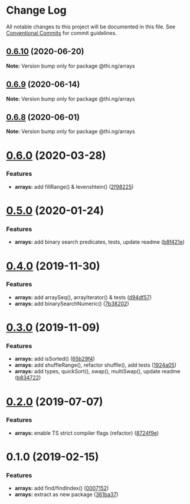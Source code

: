 # Change Log

All notable changes to this project will be documented in this file.
See [Conventional Commits](https://conventionalcommits.org) for commit guidelines.

## [0.6.10](https://github.com/thi-ng/umbrella/compare/@thi.ng/arrays@0.6.9...@thi.ng/arrays@0.6.10) (2020-06-20)

**Note:** Version bump only for package @thi.ng/arrays





## [0.6.9](https://github.com/thi-ng/umbrella/compare/@thi.ng/arrays@0.6.8...@thi.ng/arrays@0.6.9) (2020-06-14)

**Note:** Version bump only for package @thi.ng/arrays





## [0.6.8](https://github.com/thi-ng/umbrella/compare/@thi.ng/arrays@0.6.7...@thi.ng/arrays@0.6.8) (2020-06-01)

**Note:** Version bump only for package @thi.ng/arrays





# [0.6.0](https://github.com/thi-ng/umbrella/compare/@thi.ng/arrays@0.5.6...@thi.ng/arrays@0.6.0) (2020-03-28)


### Features

* **arrays:** add fillRange() & levenshtein() ([2f98225](https://github.com/thi-ng/umbrella/commit/2f98225d129c7c1ae6b88a4f0bea9227254fcf91))





# [0.5.0](https://github.com/thi-ng/umbrella/compare/@thi.ng/arrays@0.4.0...@thi.ng/arrays@0.5.0) (2020-01-24)

### Features

* **arrays:** add binary search predicates, tests, update readme ([b8f421e](https://github.com/thi-ng/umbrella/commit/b8f421eb8888fa1b57a9287f6841cd29952bf19f))

# [0.4.0](https://github.com/thi-ng/umbrella/compare/@thi.ng/arrays@0.3.0...@thi.ng/arrays@0.4.0) (2019-11-30)

### Features

* **arrays:** add arraySeq(), arrayIterator() & tests ([d94df57](https://github.com/thi-ng/umbrella/commit/d94df5786dddf6ef6915af79c3fbf0331ddfd2bd))
* **arrays:** add binarySearchNumeric() ([7b38202](https://github.com/thi-ng/umbrella/commit/7b38202480db71753d24aa52a9c09d3ac78d36ae))

# [0.3.0](https://github.com/thi-ng/umbrella/compare/@thi.ng/arrays@0.2.5...@thi.ng/arrays@0.3.0) (2019-11-09)

### Features

* **arrays:** add isSorted() ([65b29f4](https://github.com/thi-ng/umbrella/commit/65b29f487459c535acdbed3890c8a4e27d87ae2c))
* **arrays:** add shuffleRange(), refactor shuffle(), add tests ([1924a05](https://github.com/thi-ng/umbrella/commit/1924a05ea093e3d1d0b3f063cb331b330cee0c0a))
* **arrays:** add types, quickSort(), swap(), multiSwap(), update readme ([b834722](https://github.com/thi-ng/umbrella/commit/b83472237b3ba262dcbb644c8ccc516d0021bc84))

# [0.2.0](https://github.com/thi-ng/umbrella/compare/@thi.ng/arrays@0.1.9...@thi.ng/arrays@0.2.0) (2019-07-07)

### Features

* **arrays:** enable TS strict compiler flags (refactor) ([8724f9e](https://github.com/thi-ng/umbrella/commit/8724f9e))

# 0.1.0 (2019-02-15)

### Features

* **arrays:** add find/findIndex() ([0007152](https://github.com/thi-ng/umbrella/commit/0007152))
* **arrays:** extract as new package ([361ba37](https://github.com/thi-ng/umbrella/commit/361ba37))

